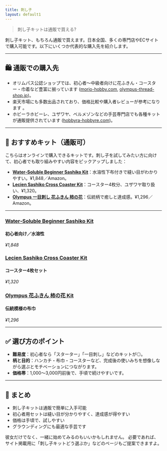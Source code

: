```yaml
---
title: 刺し子
layout: default1
---
```

> 刺し子キットは通販で買える?

刺し子キット、もちろん通販で買えます。日本全国、多くの専門店やECサイトで購入可能です。以下にいくつか代表的な購入先を紹介します。

---

## 🛍️ 通販での購入先

* オリムパス公認ショップでは、初心者〜中級者向けに花ふきん・コースター・巾着など豊富に揃っています ([morio-hobby.com][1], [olympus-thread-shop.jp][2])。
* 楽天市場にも多数出品されており、価格比較や購入者レビューが参考になります 。
* ホビーラホビーレ、ユザワヤ、ベルメゾンなどの手芸専門店でも各種キットが通販提供されています ([hobbyra-hobbyre.com][3])。

---

## 🍃 おすすめキット（通販可）

こちらはオンラインで購入できるキットです。刺し子を試してみたい方に向けて、初心者でも取り組みやすい内容をピックアップしました：

* **[Water‑Soluble Beginner Sashiko Kit]()**：水溶性下布付きで縫い目がわかりやすい。¥1,848／Amazon。
* **[Lecien Sashiko Cross Coaster Kit]()**：コースター4枚分、ユザワヤ取り扱い、¥1,320。
* **[Olympus 一目刺し 花ふきん 柿の花]()**：伝統柄で癒しと達成感。¥1,296／Amazon。

---

### [Water‑Soluble Beginner Sashiko Kit]()

#### 初心者向け／水溶性

*¥1,848*

### [Lecien Sashiko Cross Coaster Kit]()

#### コースター4枚セット

*¥1,320*

### [Olympus 花ふきん 柿の花 Kit]()

#### 伝統模様の布巾

*¥1,296*

---

## ✅ 選び方のポイント

* **難易度**：初心者なら「スターター」「一目刺し」などのキットが◎。
* **柄と目的**：ハンカチ・布巾・コースターなど、完成後の使いみちを想像しながら選ぶとモチベーションにつながります。
* **価格帯**：1,000〜3,000円前後で、手頃で続けやすいです。

---

## 🎯 まとめ

* 刺し子キットは通販で簡単に入手可能
* 初心者用セットは縫い目が分かりやすく、達成感が得やすい
* 価格は手頃で、試しやすい
* グラウンディングにも最適な手芸です

彼女だけでなく、一緒に始めてみるのもいいかもしれません。
必要であれば、サイト掲載用に「刺し子キットどう選ぶか」などのページもご提案できますよ。

[1]: https://morio-hobby.com/?gid=1146192&mode=grp&srsltid=AfmBOooBgTpWesFqFPNjFJkSotQBovOqou7GGZM1AFBEmcGze_NoOKZ3&utm_source=chatgpt.com "刺し子キット 通販・販売 - 手芸の店 もりお！"
[2]: https://olympus-thread-shop.jp/collections/%E5%88%BA%E3%81%97%E5%AD%90%E3%82%AD%E3%83%83%E3%83%88?srsltid=AfmBOooBF3bSFoqqo2FO0raNXmN-K3XoOuXdJbKaJUc942t9CAbKtOU2&utm_source=chatgpt.com "刺し子キット - 手芸のオリムパス 公式オンラインショップ"
[3]: https://www.hobbyra-hobbyre.com/c/theme/00471?utm_source=chatgpt.com "刺し子｜ホビーラホビーレ"
